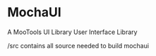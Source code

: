 # MochaUI

A MooTools UI Library User Interface Library

/src contains all source needed to build mochaui
